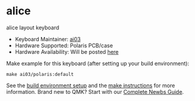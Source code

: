 # alice

alice layout keyboard

* Keyboard Maintainer: [ai03](https://github.com/ai03-2725)
* Hardware Supported: Polaris PCB/case
* Hardware Availability: Will be posted [here](https://kb.ai03.me/projects/polaris.html)

Make example for this keyboard (after setting up your build environment):

    make ai03/polaris:default

See the [build environment setup](https://docs.qmk.fm/#/getting_started_build_tools) and the [make instructions](https://docs.qmk.fm/#/getting_started_make_guide) for more information. Brand new to QMK? Start with our [Complete Newbs Guide](https://docs.qmk.fm/#/newbs).
